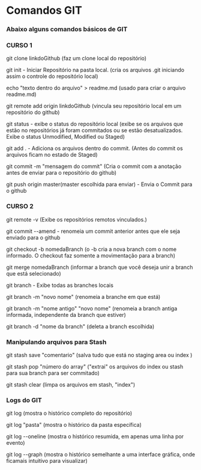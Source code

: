 # Comandos GIT
### Abaixo alguns comandos básicos de GIT

### CURSO 1
git clone linkdoGithub (faz um clone local do repositório)

git init - Iniciar Repositório na pasta local. (cria os arquivos .git iniciando assim o controle do repositório local)

echo "texto dentro do arquivo" > readme.md (usado para criar o arquivo readme.md)

git remote add origin linkdoGithub (vincula seu repositório local em um repositório do github)

git status - exibe o status do repositório local (exibe se os arquivos que estão no repositórios já foram commitados ou se estão desatualizados. Exibe o status Unmodified, Modified ou Staged)

git add . - Adiciona os arquivos dentro do commit. (Antes do commit os arquivos ficam no estado de Staged)

git commit -m "mensagem do commit" (Cria o commit com a anotação antes de enviar para o repositório do github)

git push origin master(master escolhida para enviar) - Envia o Commit para o github





### CURSO 2

git remote -v (Exibe os repositórios remotos vinculados.)

git commit --amend - renomeia um commit anterior antes que ele seja enviado para o github

git checkout -b nomedaBranch (o -b cria a nova branch com o nome informado. O checkout faz somente a movimentação para a branch)

git merge nomedaBranch (informar a branch que você deseja unir a branch que está selecionado)

git branch - Exibe todas as branches locais

git branch -m "novo nome" (renomeia a branche em que está)

git branch -m "nome antigo" "novo nome" (renomeia a branch antiga informada, independente da branch que estiver)

git branch -d "nome da branch" (deleta a branch escolhida)

### Manipulando arquivos para Stash

git stash save "comentario" (salva tudo que está no staging area ou index )

git stash pop "número do array" ("extrai" os arquivos do index ou stash para sua branch para ser commitado)

git stash clear (limpa os arquivos em stash, "index")



### Logs do GIT
git log (mostra o histórico completo do repositório)

git log "pasta" (mostra o histórico da pasta específica)

git log --oneline (mostra o histórico resumida, em apenas uma linha por evento)

git log --graph (mostra o histórico semelhante a uma interface gráfica, onde ficamais intuitivo para visualizar)
